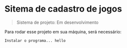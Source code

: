 <h1> Sitema de cadastro de jogos </h1>

> Sistema de projeto: Em desenvolvimento

Para rodar esse projeto em sua máquina, será necessário:

```
Instalar o programa... hello 

```
